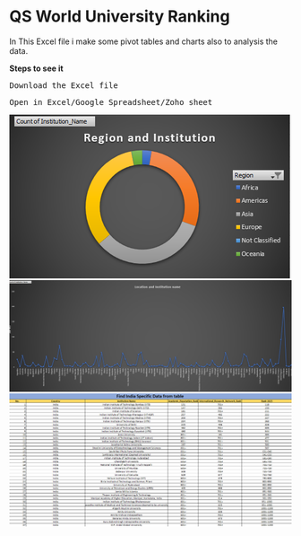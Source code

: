 <h1>QS World University Ranking</h1>
<p>In This Excel file i make some pivot tables and charts also to analysis the data.</p>
<b>Steps to see it</b>
<pre>Download the Excel file</pre>
<pre>Open in Excel/Google Spreadsheet/Zoho sheet</pre>

<img src = "./Photo/pie chart.png" alt = "Pie chart">
<img src = "./Photo/column chart.png" alt = "Column chart">
<img src = "./Photo/Table insights.png" alt = "Table Insights">
